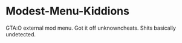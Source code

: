 # Modest-Menu-Kiddions
GTA:O external mod menu. Got it off unknowncheats. Shits basically undetected.
